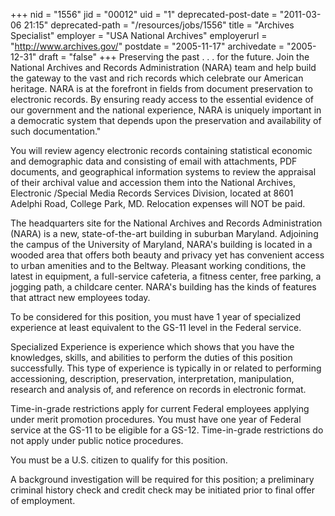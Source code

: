 +++
nid = "1556"
jid = "00012"
uid = "1"
deprecated-post-date = "2011-03-06 21:15"
deprecated-path = "/resources/jobs/1556"
title = "Archives Specialist"
employer = "USA National Archives"
employerurl = "http://www.archives.gov/"
postdate = "2005-11-17"
archivedate = "2005-12-31"
draft = "false"
+++
Preserving the past . . . for the future. Join the National Archives and
Records Administration (NARA) team and help build the gateway to the
vast and rich records which celebrate our American heritage. NARA is at
the forefront in fields from document preservation to electronic
records. By ensuring ready access to the essential evidence of our
government and the national experience, NARA is uniquely important in a
democratic system that depends upon the preservation and availability of
such documentation."

You will review agency electronic records containing statistical
economic and demographic data and consisting of email with attachments,
PDF documents, and geographical information systems to review the
appraisal of their archival value and accession them into the National
Archives, Electronic /Special Media Records Services Division, located
at 8601 Adelphi Road, College Park, MD. Relocation expenses will NOT be
paid.

The headquarters site for the National Archives and Records
Administration (NARA) is a new, state-of-the-art building in suburban
Maryland. Adjoining the campus of the University of Maryland, NARA's
building is located in a wooded area that offers both beauty and privacy
yet has convenient access to urban amenities and to the Beltway.
Pleasant working conditions, the latest in equipment, a full-service
cafeteria, a fitness center, free parking, a jogging path, a childcare
center. NARA's building has the kinds of features that attract new
employees today.
  
To be considered for this position, you must have 1 year of specialized
experience at least equivalent to the GS-11 level in the Federal
service.

Specialized Experience is experience which shows that you have the
knowledges, skills, and abilities to perform the duties of this position
successfully. This type of experience is typically in or related to
performing accessioning, description, preservation, interpretation,
manipulation, research and analysis of, and reference on records in
electronic format.

Time-in-grade restrictions apply for current Federal employees applying
under merit promotion procedures. You must have one year of Federal
service at the GS-11 to be eligible for a GS-12. Time-in-grade
restrictions do not apply under public notice procedures.

You must be a U.S. citizen to qualify for this position.

A background investigation will be required for this position; a
preliminary criminal history check and credit check may be initiated
prior to final offer of employment.
